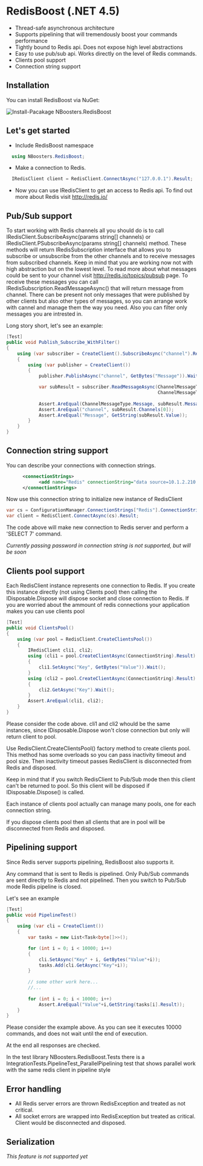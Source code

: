 RedisBoost (.NET 4.5)
==========

* Thread-safe asynchronous architecture
* Supports pipelining that will tremendously boost your commands performance
* Tightly bound to Redis api. Does not expose high level abstractions
* Easy to use pub/sub api. Works directly on the level of Redis commands.
* Clients pool support
* Connection string support
 
Installation
----------
You can install RedisBoost via NuGet:

![Install-Pacakage NBoosters.RedisBoost](https://raw.github.com/NBooster/RedisBoost/master/images/nuget.png)

Let's get started
----------
* Include RedisBoost namespace

```csharp
  using NBoosters.RedisBoost;
```

* Make a connection to Redis.

```csharp
  IRedisClient client = RedisClient.ConnectAsync("127.0.0.1").Result;
```
* Now you can use IRedisClient to get an access to Redis api. To find out more about Redis visit http://redis.io/

Pub/Sub support
----------
To start working with Redis channels all you should do is to call IRedisClient.SubscribeAsync(params string[] channels) 
or IRedisClient.PSubscribeAsync(params string[] channels) method. 
These methods will return IRedisSubscription interface that allows you to subscribe or unsubscribe 
from the other channels and to receive messages from subscribed channels.
Keep in mind that you are working now not with high abstraction but on the lowest level. 
To read more about what messages could be sent to your channel visit http://redis.io/topics/pubsub page.
To receive these messages you can call IRedisSubscription.ReadMessageAsync() that will return message from channel.
There can be present not only messages that were published by other clients but also other types of messages, so you 
can arrange work with cannel and manage them the way you need. 
Also you can filter only messages you are intrested in.

Long story short, let's see an example:

```csharp
[Test]
public void Publish_Subscribe_WithFilter()
{
	using (var subscriber = CreateClient().SubscribeAsync("channel").Result)
	{
		using (var publisher = CreateClient())
		{
			publisher.PublishAsync("channel", GetBytes("Message")).Wait();

			var subResult = subscriber.ReadMessageAsync(ChannelMessageType.Message |
														ChannelMessageType.PMessage).Result;
					
			Assert.AreEqual(ChannelMessageType.Message, subResult.MessageType);
			Assert.AreEqual("channel", subResult.Channels[0]);
			Assert.AreEqual("Message", GetString(subResult.Value));
		}
	}
}
```

Connection string support
----------
You can describe your connections with connection strings.

```xml
	  <connectionStrings>
    		<add name="Redis" connectionString="data source=10.1.2.210:6379;initial catalog=7"/>
 	  </connectionStrings>
```

Now use this connection string to initialize new instance of RedisClient

```csharp
var cs = ConfigurationManager.ConnectionStrings["Redis"].ConnectionString;
var client = RedisClient.ConnectAsync(cs).Result;
```

The code above will make new connection to Redis server and perform a 'SELECT 7' command.

*Currently passing password in connection string is not supported, but will be soon*

Clients pool support
-----------
Each RedisClient instance represents one connection to Redis. 
If you create this instance directly (not using Clients pool)
then calling the IDisposable.Dispose will dispose socket and close connection to Redis.
If you are worried about the ammount of redis connections your application makes you can use clients pool

```csharp
[Test]
public void ClientsPool()
{
	using (var pool = RedisClient.CreateClientsPool())
	{
		IRedisClient cli1, cli2;
		using (cli1 = pool.CreateClientAsync(ConnectionString).Result)
		{
			cli1.SetAsync("Key", GetBytes("Value")).Wait();
		}
		using (cli2 = pool.CreateClientAsync(ConnectionString).Result)
		{
			cli2.GetAsync("Key").Wait();
		}
		Assert.AreEqual(cli1, cli2);
	}
}
```

Please consider the code above. cli1 and cli2 whould be the same instances, 
since IDisposable.Dispose won't close connection
but only will return client to pool.

Use RedisClient.CreateClientsPool() factory method to create clients pool. 
This method has some overloads so you can pass inactivity timeout and pool size.
Then inactivity timeout passes RedisClient is disconnected from Redis and disposed.

Keep in mind that if you switch RedisClient to Pub/Sub mode then this client can't be returned to pool.
So this client will be disposed if IDisposable.Dispose() is called.

Each instance of clients pool actually can manage many pools, one for each connection string.

If you dispose clients pool then all clients that are in pool will be disconnected from Redis and disposed.

Pipelining support
----------
Since Redis server supports pipelining, RedisBoost also supports it.

Any command that is sent to Redis is pipelined. 
Only Pub/Sub commands are sent directly to Redis and not pipelined. 
Then you switch to Pub/Sub mode Redis pipeline is closed.

Let's see an example

```csharp
[Test]
public void PipelineTest()
{
	using (var cli = CreateClient())
	{
		var tasks = new List<Task<byte[]>>();

		for (int i = 0; i < 10000; i++)
		{
			cli.SetAsync("Key" + i, GetBytes("Value"+i));
			tasks.Add(cli.GetAsync("Key"+i));
		}
		
		// some other work here...
		//...
		
		for (int i = 0; i < 10000; i++)
			Assert.AreEqual("Value"+i,GetString(tasks[i].Result));
	}
}
```
Please consider the example above. As you can see it executes 10000 commands, 
and does not wait until the end of execution.

At the end all responses are checked.

In the test library NBoosters.RedisBoost.Tests there is a 
IntegrationTests.PipelineTest_ParallelPipelining test that shows 
parallel work with the same redis client in pipeline style

Error handling
----------
* All Redis server errors are thrown RedisException and treated as not critical.
* All socket errors are wrapped into RedisException but treated as critical. Client would be disconnected and disposed.
 
Serialization
----------
*This feature is not supported yet*
